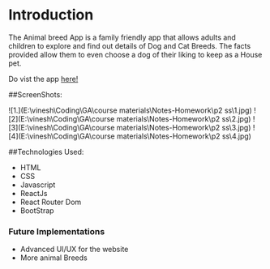 # Introduction

The Animal breed App is a family friendly app that allows adults and children to explore and find out details of Dog and Cat Breeds. The facts provided allow them to even choose a dog of their liking to keep as a House pet.

Do vist the app [here!](https://animal-breeds.netlify.app/)

##ScreenShots:

![1.](E:\vinesh\Coding\GA\course materials\Notes-Homework\p2 ss\1.jpg)
![2](E:\vinesh\Coding\GA\course materials\Notes-Homework\p2 ss\2.jpg)
![3](E:\vinesh\Coding\GA\course materials\Notes-Homework\p2 ss\3.jpg)
![4](E:\vinesh\Coding\GA\course materials\Notes-Homework\p2 ss\4.jpg)

##Technologies Used:

- HTML
- CSS
- Javascript
- ReactJs
- React Router Dom
- BootStrap

### Future Implementations

- Advanced UI/UX for the website
- More animal Breeds
